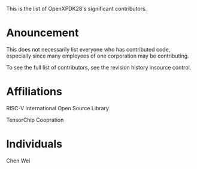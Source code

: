 This is the list of OpenXPDK28's significant contributors.
# Anouncement
This does not necessarily list everyone who has contributed code, especially since many employees of one corporation may be contributing.

To see the full list of contributors, see the revision history insource control.

# Affiliations
RISC-V International Open Source Library

TensorChip Coopration

# Individuals
Chen Wei
